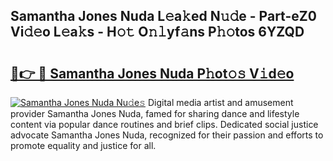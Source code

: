## Samantha Jones Nuda L𝚎a𝚔ed N𝚞𝚍e - Part-eZ0 Vi𝚍𝚎o L𝚎a𝚔s - H𝚘𝚝 O𝚗𝚕yf𝚊ns P𝚑𝚘tos 6YZQD

# <h2><a href="http://kff0nhk.oniu.top/?m=Samantha+Jones+Nuda">🔗👉 🔴 Samantha Jones Nuda P𝚑ot𝚘𝚜 V𝚒d𝚎o</a></h2>

[![Samantha Jones Nuda Nu𝚍e𝚜](https://i.imgur.com/0qMVB7G.gif)](http://kff0nhk.oniu.top/?m=Samantha+Jones+Nuda)
Digital media artist and amusement provider Samantha Jones Nuda, famed for sharing dance and lifestyle content via popular dance routines and brief clips. Dedicated social justice advocate Samantha Jones Nuda, recognized for their passion and efforts to promote equality and justice for all.  
